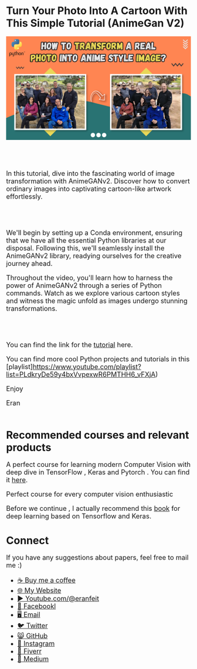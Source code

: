 # Turn Your Photo Into A Cartoon With This Simple Tutorial (AnimeGan V2)

<p align="center">
  <img width="800" src="How to transform a real photo into anime style image.png" "image">
</p>

##
<br/><br/> 

<font size= "4" >
In this tutorial, dive into the fascinating world of image transformation with AnimeGANv2. Discover how to convert ordinary images into captivating cartoon-like artwork effortlessly.

<br/><br/> 

We'll begin by setting up a Conda environment, ensuring that we have all the essential Python libraries at our disposal. Following this, we'll seamlessly install the AnimeGANv2 library, readying ourselves for the creative journey ahead.

Throughout the video, you'll learn how to harness the power of AnimeGANv2 through a series of Python commands. Watch as we explore various cartoon styles and witness the magic unfold as images undergo stunning transformations.

<br/><br/> 

You can find the link for the [tutorial](https://youtu.be/gdh9nwaY79M) here. 

You can find more cool Python projects and tutorials in this [playlist]https://www.youtube.com/playlist?list=PLdkryDe59y4bxVvpexwR6PMTHH6_vFXjA)

Enjoy

Eran
<br/><br/> 

</font>

# Recommended courses and relevant products 
<font size= "4" >

A perfect course for learning modern Computer Vision with deep dive in TensorFlow , Keras and Pytorch . You can find it [here](http://bit.ly/3HeDy1V).

Perfect course for every computer vision enthusiastic

Before we continue , I actually recommend this [book](https://amzn.to/3STWZ2N) for deep learning based on Tensorflow and Keras. 



</font>

# Connect

<font size= "4" >
If you have any suggestions about papers, feel free to mail me :)

- [☕ Buy me a coffee](https://ko-fi.com/eranfeit)
- [🌐 My Website](https://eranfeit.net)
- [▶️ Youtube.com/@eranfeit](https://www.youtube.com/channel/UCTiWJJhaH6BviSWKLJUM9sg)
- [🐙 Facebookl](https://www.facebook.com/groups/3080601358933585)
- [🖥️ Email](mailto:feitgemel@gmail.com)
- [🐦 Twitter](https://twitter.com/eran_feit )
- [😸 GitHub](https://github.com/feitgemel)
- [📸 Instagram](https://www.instagram.com/eran_feit/)
- [🤝 Fiverr ](https://www.fiverr.com/s/mB3Pbb)
- [📝 Medium ](https://medium.com/@feitgemel)


</font>

